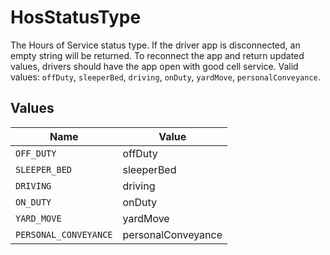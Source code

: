 # HosStatusType

The Hours of Service status type.  If the driver app is disconnected, an empty string will be returned. To reconnect the app and return updated values, drivers should have the app open with good cell service. Valid values: `offDuty`, `sleeperBed`, `driving`, `onDuty`, `yardMove`, `personalConveyance`.


## Values

| Name                  | Value                 |
| --------------------- | --------------------- |
| `OFF_DUTY`            | offDuty               |
| `SLEEPER_BED`         | sleeperBed            |
| `DRIVING`             | driving               |
| `ON_DUTY`             | onDuty                |
| `YARD_MOVE`           | yardMove              |
| `PERSONAL_CONVEYANCE` | personalConveyance    |